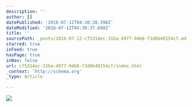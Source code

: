 ```yaml
---
description: ''
author: []
datePublished: '2016-07-12T04:30:38.398Z'
dateModified: '2016-07-12T04:30:37.698Z'
title: ''
sourcePath: _posts/2016-07-12-c75314ec-31ba-4977-9468-f3d8b49154cf.md
starred: true
inFeed: true
hasPage: true
inNav: false
url: c75314ec-31ba-4977-9468-f3d8b49154cf/index.html
_context: 'http://schema.org'
_type: Article

---
```

![](https://the-grid-user-content.s3-us-west-2.amazonaws.com/7aa8445b-90a2-40a7-b35b-29bf238ef80f.png)